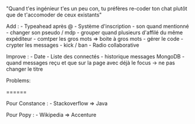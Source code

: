 "Quand t'es ingénieur t'es un peu con, tu préfères re-coder ton chat plutôt que de t'accomoder de ceux existants"

Add :
	- Typeahead après @
	- Système d'inscription
	- son quand mentionné
	- changer son pseudo / mdp
	- grouper quand plusieurs d'affilé du même expéditeur
	- comtper les gros mots => boite à gros mots
	- gérer le code
	- crypter les messages
	- kick / ban
	- Radio collaborative

Improve : 
	- Date
	- Liste des connectés
	- historique messages MongoDB 
	- quand messages reçu et que sur la page avec déjà le focus -> ne pas changer le titre

Problems:

====== 

Pour Constance :
	- Stackoverflow => Java

Pour Popy : 
	- Wikipedia => Accenture